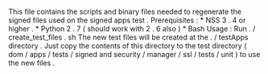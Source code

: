 This
file
contains
the
scripts
and
binary
files
needed
to
regenerate
the
signed
files
used
on
the
signed
apps
test
.
Prerequisites
:
*
NSS
3
.
4
or
higher
.
*
Python
2
.
7
(
should
work
with
2
.
6
also
)
*
Bash
Usage
:
Run
.
/
create_test_files
.
sh
The
new
test
files
will
be
created
at
the
.
/
testApps
directory
.
Just
copy
the
contents
of
this
directory
to
the
test
directory
(
dom
/
apps
/
tests
/
signed
and
security
/
manager
/
ssl
/
tests
/
unit
)
to
use
the
new
files
.
